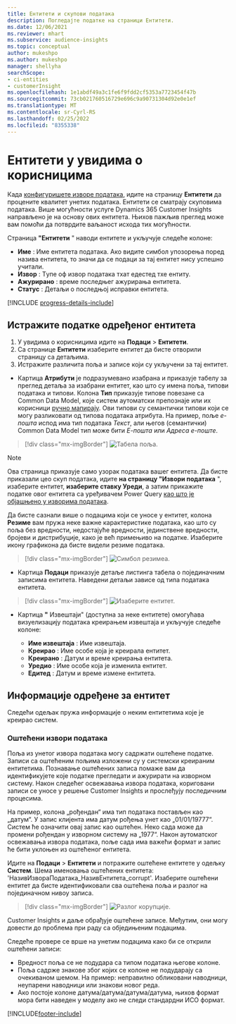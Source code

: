 ```yaml
---
title: Ентитети и скупови података
description: Погледајте податке на страници Ентитети.
ms.date: 12/06/2021
ms.reviewer: mhart
ms.subservice: audience-insights
ms.topic: conceptual
author: mukeshpo
ms.author: mukeshpo
manager: shellyha
searchScope:
- ci-entities
- customerInsight
ms.openlocfilehash: 1e1abdf49a3c1fe6f9fdd2cf5353a7723454f47b
ms.sourcegitcommit: 73cb021760516729e696c9a90731304d92e0e1ef
ms.translationtype: MT
ms.contentlocale: sr-Cyrl-RS
ms.lasthandoff: 02/25/2022
ms.locfileid: "8355338"
---
```

# <a name="entities-in-audience-insights"></a>Ентитети у увидима о корисницима

Када [конфигуришете изворе података](data-sources.md), идите на страницу **Ентитети** да процените квалитет унетих података. Ентитети се сматрају скуповима података. Више могућности услуге Dynamics 365 Customer Insights направљено је на основу ових ентитета. Њихов пажљив преглед може вам помоћи да потврдите ваљаност исхода тих могућности.

Страница **"Ентитети** " наводи ентитете и укључује следеће колоне:

- **Име** : Име ентитета података. Ако видите симбол упозорења поред назива ентитета, то значи да се подаци за тај ентитет нису успешно учитали.
- **Извор** : Тyпе оф извор података тхат едестед тхе ентитy.
- **Ажурирано** : време последњег ажурирања ентитета.
- **Статус** : Детаљи о последњој исправки ентитета.

[!INCLUDE [progress-details-include](../includes/progress-details-pane.md)]

## <a name="explore-a-specific-entitys-data"></a>Истражите податке одређеног ентитета

1. У увидима о корисницима идите на **Подаци** > **Ентитети**.
1. Са странице **Ентитети** изаберите ентитет да бисте отворили страницу са детаљима.  
1. Истражите различита поља и записе који су укључени за тај ентитет.

- Картица **Атрибути** је подразумевано изабрана и приказује табелу за преглед детаља за изабрани ентитет, као што су имена поља, типови података и типови. Колона **Тип** приказује типове повезане са Common Data Model, које систем аутоматски препознаје или их корисници [ручно мапирају](map-entities.md). Ови типови су семантички типови који се могу разликовати од типова података атрибута. На пример, поље *е-пошта* испод има тип података *Текст*, али његов (семантички) Common Data Model тип може бити *Е-пошта* или *Адреса е-поште*.

> [!div class="mx-imgBorder"]
> ![Табела поља.](media/data-manager-entities-fields.PNG "Табела поља")

> [!NOTE]
> Ова страница приказује само узорак података вашег ентитета. Да бисте приказали цео скуп података, идите **на страницу "Извори података** ", изаберите ентитет, **изаберите ставку Уреди**, а затим прикажите податке овог ентитета са уређивачем Power Query [као што је објашњено у изворима података](data-sources.md).

Да бисте сазнали више о подацима који се уносе у ентитет, колона **Резиме** вам пружа неке важне карактеристике података, као што су поља без вредности, недостајуће вредности, јединствене вредности, бројеви и дистрибуције, како је већ примењиво на податке. Изаберите икону графикона да бисте видели резиме података.

> [!div class="mx-imgBorder"]
> ![Симбол резимеа.](media/data-manager-entities-summary.png "Табела са резимеом података")

- Картица **Подаци** приказује детаље листинга табела о појединачним записима ентитета. Наведени детаљи зависе од типа података ентитета.

> [!div class="mx-imgBorder"]
> ![Изаберите ентитет.](media/data-manager-entities-data.png "Избор ентитета")

- Картица **"** Извештаји" (доступна за неке ентитете) омогућава визуелизацију података креирањем извештаја и укључује следеће колоне:

  - **Име извештаја** : Име извештаја.
  - **Креирао** : Име особе која је креирала ентитет.
  - **Креирано** : Датум и време креирања ентитета.
  - **Уредио** : Име особе која је изменила ентитет.
  - **Едитед** : Датум и време измене ентитета. 

## <a name="entity-specific-information"></a>Информације одређене за ентитет

Следећи одељак пружа информације о неким ентитетима које је креирао систем.

### <a name="corrupted-data-sources"></a>Оштећени извори података

Поља из унетог извора података могу садржати оштећене податке. Записи са оштећеним пољима изложени су у системски креираним ентитетима. Познавање оштећених записа помаже вам да идентификујете које податке прегледати и ажурирати на изворном систему. Након следећег освежавања извора података, кориговани записи се уносе у решење Customer Insights и прослеђују последичним процесима. 

На пример, колона „рођендан“ има тип података постављен као „датум“. У запис клијента има датум рођења унет као „01/01/19777“. Систем ће означити овај запис као оштећен. Неко сада може да промени рођендан у изворном систему на „1977“. Након аутоматског освежавања извора података, поље сада има важећи формат и запис ће бити уклоњен из оштећеног ентитета. 

Идите на **Подаци** > **Ентитети** и потражите оштећене ентитете у одељку **Систем**. Шема именовања оштећених ентитета: 'НазивИзвораПодатака_НазивЕнтитета_corrupt'. Изаберите оштећени ентитет да бисте идентификовали сва оштећена поља и разлог на појединачном нивоу записа.
> [!div class="mx-imgBorder"]
> ![Разлог корупције.](media/corruption-reason.png "Разлог корупције")

Customer Insights и даље обрађује оштећене записе. Међутим, они могу довести до проблема при раду са обједињеним подацима.

Следеће провере се врше на унетим подацима како би се открили оштећени записи: 

- Вредност поља се не подудара са типом података његове колоне.
- Поља садрже знакове због којих се колоне не подударају са очекиваном шемом. На пример: неправилно обликовани наводници, неупарени наводници или знакови новог реда.
- Ако постоје колоне датума/датума/датума/датума, њихов формат мора бити наведен у моделу ако не следи стандардни ИСО формат.


[!INCLUDE[footer-include](../includes/footer-banner.md)]
